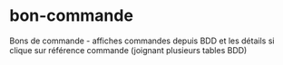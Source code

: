 # bon-commande
Bons de commande - affiches commandes depuis BDD et les détails si clique sur référence commande (joignant plusieurs tables BDD)
